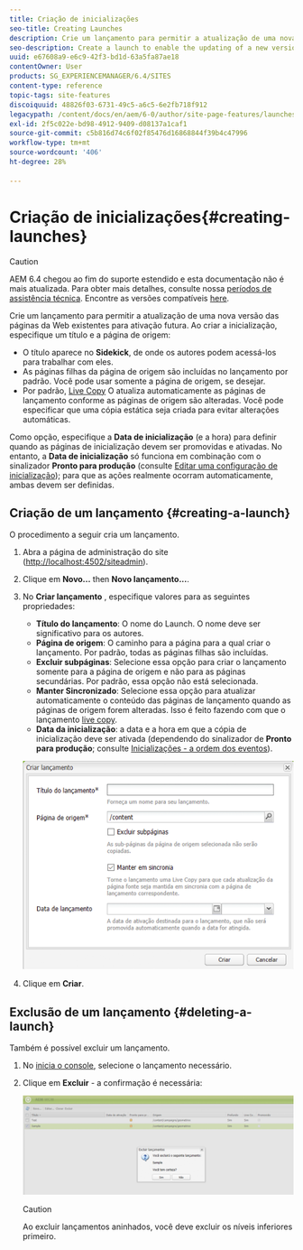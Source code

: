 ```yaml
---
title: Criação de inicializações
seo-title: Creating Launches
description: Crie um lançamento para permitir a atualização de uma nova versão das páginas da Web existentes para ativação futura. Ao criar a inicialização, especifique um título e a página de origem.
seo-description: Create a launch to enable the updating of a new version of existing web pages for future activation. When you create a Launch, you specify a title and the source page.
uuid: e67608a9-e6c9-42f3-bd1d-63a5fa87ae18
contentOwner: User
products: SG_EXPERIENCEMANAGER/6.4/SITES
content-type: reference
topic-tags: site-features
discoiquuid: 48826f03-6731-49c5-a6c5-6e2fb718f912
legacypath: /content/docs/en/aem/6-0/author/site-page-features/launches
exl-id: 2f5c022e-bd98-4912-9409-d08137a1caf1
source-git-commit: c5b816d74c6f02f85476d16868844f39b4c47996
workflow-type: tm+mt
source-wordcount: '406'
ht-degree: 28%

---
```


# Criação de inicializações{#creating-launches}

>[!CAUTION]
>
>AEM 6.4 chegou ao fim do suporte estendido e esta documentação não é mais atualizada. Para obter mais detalhes, consulte nossa [períodos de assistência técnica](https://helpx.adobe.com/br/support/programs/eol-matrix.html). Encontre as versões compatíveis [here](https://experienceleague.adobe.com/docs/).

Crie um lançamento para permitir a atualização de uma nova versão das páginas da Web existentes para ativação futura. Ao criar a inicialização, especifique um título e a página de origem:

* O título aparece no **Sidekick**, de onde os autores podem acessá-los para trabalhar com eles.
* As páginas filhas da página de origem são incluídas no lançamento por padrão. Você pode usar somente a página de origem, se desejar.
* Por padrão, [Live Copy](/help/sites-administering/msm.md) O atualiza automaticamente as páginas de lançamento conforme as páginas de origem são alteradas. Você pode especificar que uma cópia estática seja criada para evitar alterações automáticas.

Como opção, especifique a **Data de inicialização** (e a hora) para definir quando as páginas de inicialização devem ser promovidas e ativadas. No entanto, a **Data de inicialização** só funciona em combinação com o sinalizador **Pronto para produção** (consulte [Editar uma configuração de inicialização](/help/sites-classic-ui-authoring/classic-launches-editing.md#editing-a-launch-configuration)); para que as ações realmente ocorram automaticamente, ambas devem ser definidas.

## Criação de um lançamento {#creating-a-launch}

O procedimento a seguir cria um lançamento.

1. Abra a página de administração do site ([http://localhost:4502/siteadmin](http://localhost:4502/siteadmin)).
1. Clique em **Novo...** then **Novo lançamento...**.
1. No **Criar lançamento** , especifique valores para as seguintes propriedades:

   * **Título do lançamento**: O nome do Launch. O nome deve ser significativo para os autores.
   * **Página de origem**: O caminho para a página para a qual criar o lançamento. Por padrão, todas as páginas filhas são incluídas.
   * **Excluir subpáginas**: Selecione essa opção para criar o lançamento somente para a página de origem e não para as páginas secundárias. Por padrão, essa opção não está selecionada.
   * **Manter Sincronizado**: Selecione essa opção para atualizar automaticamente o conteúdo das páginas de lançamento quando as páginas de origem forem alteradas. Isso é feito fazendo com que o lançamento [live copy](/help/sites-administering/msm.md).
   * **Data da inicialização**: a data e a hora em que a cópia de inicialização deve ser ativada (dependendo do sinalizador de **Pronto para produção**; consulte [Inicializações - a ordem dos eventos](/help/sites-authoring/launches.md#launches-the-order-of-events)).

   ![chlimage_1-99](assets/chlimage_1-99.png)

1. Clique em **Criar**.

## Exclusão de um lançamento {#deleting-a-launch}

Também é possível excluir um lançamento.

1. No [inicia o console](/help/sites-classic-ui-authoring/classic-launches.md), selecione o lançamento necessário.
1. Clique em **Excluir** - a confirmação é necessária:

   ![chlimage_1-100](assets/chlimage_1-100.png)

   >[!CAUTION]
   >
   >Ao excluir lançamentos aninhados, você deve excluir os níveis inferiores primeiro.
